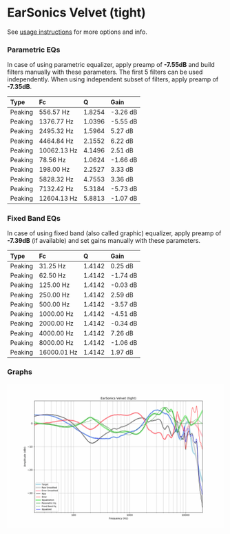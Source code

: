 # EarSonics Velvet (tight)
See [usage instructions](https://github.com/jaakkopasanen/AutoEq#usage) for more options and info.

### Parametric EQs
In case of using parametric equalizer, apply preamp of **-7.55dB** and build filters manually
with these parameters. The first 5 filters can be used independently.
When using independent subset of filters, apply preamp of **-7.35dB**.

| Type    | Fc          |      Q | Gain     |
|:--------|:------------|:-------|:---------|
| Peaking | 556.57 Hz   | 1.8254 | -3.26 dB |
| Peaking | 1376.77 Hz  | 1.0396 | -5.55 dB |
| Peaking | 2495.32 Hz  | 1.5964 | 5.27 dB  |
| Peaking | 4464.84 Hz  | 2.1552 | 6.22 dB  |
| Peaking | 10062.13 Hz | 4.1496 | 2.51 dB  |
| Peaking | 78.56 Hz    | 1.0624 | -1.66 dB |
| Peaking | 198.00 Hz   | 2.2527 | 3.33 dB  |
| Peaking | 5828.32 Hz  | 4.7553 | 3.36 dB  |
| Peaking | 7132.42 Hz  | 5.3184 | -5.73 dB |
| Peaking | 12604.13 Hz | 5.8813 | -1.07 dB |

### Fixed Band EQs
In case of using fixed band (also called graphic) equalizer, apply preamp of **-7.39dB**
(if available) and set gains manually with these parameters.

| Type    | Fc          |      Q | Gain     |
|:--------|:------------|:-------|:---------|
| Peaking | 31.25 Hz    | 1.4142 | 0.25 dB  |
| Peaking | 62.50 Hz    | 1.4142 | -1.74 dB |
| Peaking | 125.00 Hz   | 1.4142 | -0.03 dB |
| Peaking | 250.00 Hz   | 1.4142 | 2.59 dB  |
| Peaking | 500.00 Hz   | 1.4142 | -3.57 dB |
| Peaking | 1000.00 Hz  | 1.4142 | -4.51 dB |
| Peaking | 2000.00 Hz  | 1.4142 | -0.34 dB |
| Peaking | 4000.00 Hz  | 1.4142 | 7.26 dB  |
| Peaking | 8000.00 Hz  | 1.4142 | -1.06 dB |
| Peaking | 16000.01 Hz | 1.4142 | 1.97 dB  |

### Graphs
![](./EarSonics%20Velvet%20(tight).png)